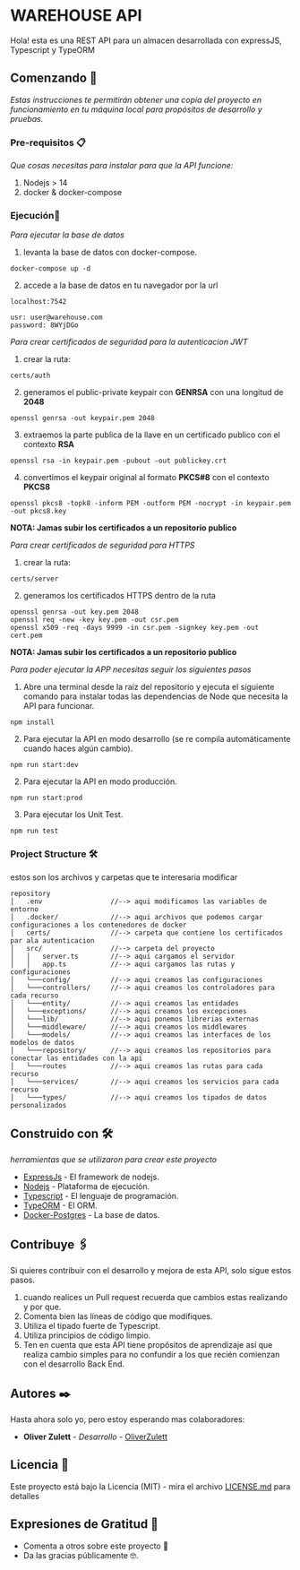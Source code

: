 # WAREHOUSE API

Hola! esta es una REST API para un almacen desarrollada con expressJS, Typescript y TypeORM

## Comenzando 🚀

_Estas instrucciones te permitirán obtener una copia del proyecto en funcionamiento en tu máquina local para propósitos de desarrollo y pruebas._


### Pre-requisitos 📋

_Que cosas necesitas para instalar para que la API funcione:_

1. Nodejs > 14
2. docker & docker-compose

### Ejecución🔧

_Para ejecutar la base de datos_

1. levanta la base de datos con docker-compose.
```
docker-compose up -d
```

2. accede a la base de datos en tu navegador por la url
```
localhost:7542

usr: user@warehouse.com
password: 8WYjDGo
```

_Para crear certificados de seguridad para la autenticacion JWT_

1. crear la ruta:
```
certs/auth
```

2. generamos el public-private keypair con **GENRSA** con una longitud de **2048**
```
openssl genrsa -out keypair.pem 2048
```
3. extraemos la parte publica de la llave en un certificado publico con el contexto **RSA**
```
openssl rsa -in keypair.pem -pubout -out publickey.crt
```
4. convertimos el keypair original al formato **PKCS#8** con el contexto **PKCS8**
```
openssl pkcs8 -topk8 -inform PEM -outform PEM -nocrypt -in keypair.pem -out pkcs8.key
```

**NOTA: Jamas subir los certificados a un repositorio publico**

_Para crear certificados de seguridad para HTTPS_

1. crear la ruta:
```
certs/server
```

2. generamos los certificados HTTPS dentro de la ruta
```
openssl genrsa -out key.pem 2048
openssl req -new -key key.pem -out csr.pem
openssl x509 -req -days 9999 -in csr.pem -signkey key.pem -out cert.pem
```

**NOTA: Jamas subir los certificados a un repositorio publico**

_Para poder ejecutar la APP necesitas seguir los siguientes pasos_

1. Abre una terminal desde la raíz del repositorio y ejecuta el siguiente comando para instalar todas las dependencias de Node que necesita la API para funcionar.

```
npm install
```

2. Para ejecutar la API en modo desarrollo (se re compila automáticamente cuando haces algún cambio).

```
npm run start:dev
```

2. Para ejecutar la API en modo producción. 

```
npm run start:prod
```

3. Para ejecutar los Unit Test. 

```
npm run test
```

### Project Structure 🛠️

estos son los archivos y carpetas que te interesaria modificar

```
repository
│   .env                 //--> aqui modificamos las variables de entorno
│   .docker/             //--> aqui archivos que podemos cargar configuraciones a los contenedores de docker
│   certs/               //--> carpeta que contiene los certificados par ala autenticacion 
│   src/                 //--> carpeta del proyecto
│   │   server.ts        //--> aqui cargamos el servidor
│   │   app.ts           //--> aqui cargamos las rutas y configuraciones
│   └───config/          //--> aqui creamos las configuraciones
│   └───controllers/     //--> aqui creamos los controladores para cada recurso
│   └───entity/          //--> aqui creamos las entidades
│   └───exceptions/      //--> aqui creamos los excepciones
│   └───lib/             //--> aqui ponemos librerias externas
│   └───middleware/      //--> aqui creamos los middlewares
│   └───models/          //--> aqui creamos las interfaces de los modelos de datos
│   └───repository/      //--> aqui creamos los repositorios para conectar las entidades con la api
│   └───routes           //--> aqui creamos las rutas para cada recurso
│   └───services/        //--> aqui creamos los servicios para cada recurso
│   └───types/           //--> aqui creamos los tipados de datos personalizados

```


## Construido con 🛠️

_herramientas que se utilizaron para crear este proyecto_

* [ExpressJs](https://expressjs.com/es/) - El framework de nodejs.
* [Nodejs](https://nodejs.org/es/) - Plataforma de ejecución.
* [Typescript](https://www.typescriptlang.org/) - El lenguaje de programación.
* [TypeORM](https://typeorm.io/#/) - El ORM.
* [Docker-Postgres](https://hub.docker.com/_/postgres?tab=description&page=1&ordering=last_updated) - La base de datos.

## Contribuye 🖇️

Si quieres contribuir con el desarrollo y mejora de esta API, solo sigue estos pasos.

1. cuando realices un Pull request recuerda que cambios estas realizando y por que.
2. Comenta bien las líneas de código que modifiques.
3. Utiliza el tipado fuerte de Typescript.
4. Utiliza principios de código limpio.
5. Ten en cuenta que esta API tiene propósitos de aprendizaje así que realiza cambio simples para no confundir a los que recién comienzan con el desarrollo Back End.

## Autores ✒️

Hasta ahora solo yo, pero estoy esperando mas colaboradores:

* **Oliver Zulett** - *Desarrollo* - [OliverZulett](https://github.com/OliverZulett)

## Licencia 📄

Este proyecto está bajo la Licencia (MIT) - mira el archivo [LICENSE.md](LICENSE.md) para detalles

## Expresiones de Gratitud 🎁

* Comenta a otros sobre este proyecto 📢
* Da las gracias públicamente 🤓.